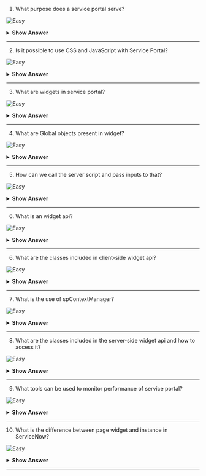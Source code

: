 1. What purpose does a service portal serve? 

![Easy](https://github.com/revaturelabs/interviewquestions/blob/dev/ComplexityTags/simple%20(2).svg)

<details><summary><b> Show Answer</b></summary>
  
<blockquote>

You may create a mobile-friendly self-service environment for your users with Service Portal. Users can utilise Service Portal to access particular platform functionalities since it interacts with various elements of the Now Platform.

</blockquote>
  
</details>

---

2. Is it possible to use CSS and JavaScript with Service Portal?

![Easy](https://github.com/revaturelabs/interviewquestions/blob/dev/ComplexityTags/simple%20(2).svg)

<details><summary><b> Show Answer</b></summary>
  
<blockquote>

Yes, it is possible to use CSS and JavaScript with Service Portal. You can either add the CSS and JavaScript directly to the Service Portal pages or you can create a widget that includes the CSS and JavaScript.

</blockquote>
  
</details>

---

3. What are widgets in service portal?

![Easy](https://github.com/revaturelabs/interviewquestions/blob/dev/ComplexityTags/simple%20(2).svg)

<details><summary><b> Show Answer</b></summary>
  
<blockquote>

Widgets are reusable components which make up the functionality of a portal page. Widgets define what a portal does and what information a user sees. Widgets are tightly coupled to the server-side JavaScript code which is powered by the Rhino engine under the Now Platform.

</blockquote>
  
</details>

---

4. What are Global objects present in widget?

![Easy](https://github.com/revaturelabs/interviewquestions/blob/dev/ComplexityTags/simple%20(2).svg)

<details><summary><b> Show Answer</b></summary>
  
<blockquote>

On Server side we have Data, input and, options. and on the client side we have data and options.

</blockquote>
  
</details>

---

5. How can we call the server script and pass inputs to that?

![Easy](https://github.com/revaturelabs/interviewquestions/blob/dev/ComplexityTags/simple%20(2).svg)

<details><summary><b> Show Answer</b></summary>
  
<blockquote>

We can use this.server.get() global method. This method will call the server script and passes custom input.

</blockquote>
  
</details>

---

6. What is an widget api? 

![Easy](https://github.com/revaturelabs/interviewquestions/blob/dev/ComplexityTags/simple%20(2).svg)

<details><summary><b> Show Answer</b></summary>
  
<blockquote>

Service Portal has an API known as the Widget API. The Widget API contains classes for both client-side and server-side scripting.

</blockquote>
  
</details>

---

6. What are the classes included in client-side widget api? 

![Easy](https://github.com/revaturelabs/interviewquestions/blob/dev/ComplexityTags/simple%20(2).svg)

<details><summary><b> Show Answer</b></summary>
  
<blockquote>

The client-side widget api includes spUtil, spModal, spAriaUtil, spContextManager.

</blockquote>
  
</details>

---

7. What is the use of spContextManager?

![Easy](https://github.com/revaturelabs/interviewquestions/blob/dev/ComplexityTags/simple%20(2).svg)

<details><summary><b> Show Answer</b></summary>
  
<blockquote>

The spContextManager makes the data from service portal widget available to other application in a service portal page.

</blockquote>
  
</details>

---

8. What are the classes included in the server-side widget api and how to access it?

![Easy](https://github.com/revaturelabs/interviewquestions/blob/dev/ComplexityTags/simple%20(2).svg)

<details><summary><b> Show Answer</b></summary>
  
<blockquote>

The server-side widget api includes GlideSPScriptable class and to access methods present in this class we can use $sp object.

</blockquote>
  
</details>

---

9. What tools can be used to monitor performance of service portal?

![Easy](https://github.com/revaturelabs/interviewquestions/blob/dev/ComplexityTags/simple%20(2).svg)

<details><summary><b> Show Answer</b></summary>
  
<blockquote>

We can use the performance analytics content pack. This enables us to improve user engagement with our portal by tracking the usage of the portal through preconfigured indicators.

</blockquote>
  
</details>

---

10. What is the difference between page widget and instance in ServiceNow?

![Easy](https://github.com/revaturelabs/interviewquestions/blob/dev/ComplexityTags/simple%20(2).svg)

<details><summary><b> Show Answer</b></summary>
  
<blockquote>

Widgets and Widget Instances are separate records and separate concepts. A Widget is the code template used to display content in the portal. A Widget Instance is created when a Widget is added to a Page. Every time a Widget is added to a Page it creates a new Widget Instance

</blockquote>
  
</details>

---




